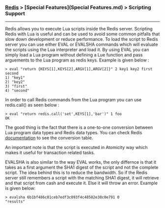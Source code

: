 
### [Redis](../Redis.md) > [Special Features](Special Features.md) > Scripting Support
___

Redis allows you to execute Lua scripts inside the Redis server. Scripting Redis with Lua is useful and can be used to avoid some common pitfalls that slow down development or reduce performance. To load the script to Redis server you can use either EVAL or EVALSHA commands which will evaluate the scripts using the Lua interpreter and load it. By using EVAL you can simply load a Lua program without defining a Lue function and pass arguements to the Lua program as redis keys. Example is given below :

````
> eval "return {KEYS[1],KEYS[2],ARGV[1],ARGV[2]}" 2 key1 key2 first second
1) "key1"
2) "key2"
3) "first"
4) "second"
````

In order to call Redis commands from the Lua program you can use redis.call() as seen below :

````
> eval "return redis.call('set',KEYS[1],'bar')" 1 foo
OK
````

The good thing is the fact that there is a one-to-one conversion between Lua program data types and Redis data types. You can check Redis [documentation](http://redis.io/commands/eval) to see the conversion table.

An important note is that the script is executed in Atomicity way which makes it useful for transaction related tasks.

EVALSHA is also similar to the way EVAL works, the only differnce is that it takes as a first argument the SHA1 digest of the script and not the complete script. The idea behind this is to reduce the bandwidth. So if the Redis server still remembers a script with the matching SHA1 digest, it will retrieve and that script from cash and execute it. Else it will throw an error. 
Example is given below:

````
> evalsha 6b1bf486c81ceb7edf3c093f4c48582e38c0e791 0
"results"
````
